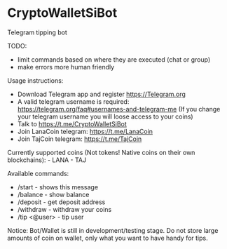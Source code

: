 # CryptoWalletSiBot
Telegram tipping bot

TODO:
- limit commands based on where they are executed (chat or group)
- make errors more human friendly

Usage instructions:
- Download Telegram app and register https://Telegram.org
- A valid telegram username is required: https://telegram.org/faq#usernames-and-telegram-me (If you change your telegram username you will loose access to your coins)
- Talk to https://t.me/CryptoWalletSiBot
- Join LanaCoin telegram: https://t.me/LanaCoin 
- Join TajCoin telegram: https://t.me/TajCoin

Currently supported coins (Not tokens! Native coins on their own blockchains):
    - LANA 
    - TAJ
    
Available commands:
* /start - shows this message
* /balance <coin> - show balance
* /deposit <coin> - get deposit address
* /withdraw <coin> <addr> - withdraw your coins
* /tip <@user> <amount> <coin> - tip user
    
Notice: Bot/Wallet is still in development/testing stage. Do not store large amounts of coin on wallet, only what you want to have handy for tips.
